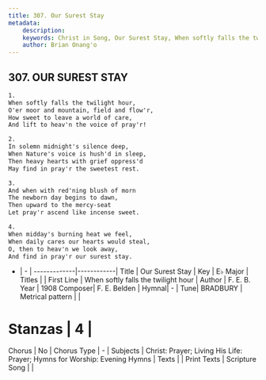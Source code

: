 ```yaml
---
title: 307. Our Surest Stay
metadata:
    description: 
    keywords: Christ in Song, Our Surest Stay, When softly falls the twilight hour, 
    author: Brian Onang'o
---
```



## 307. OUR SUREST STAY

```txt
1.
When softly falls the twilight hour,
O'er moor and mountain, field and flow'r,
How sweet to leave a world of care,
And lift to heav'n the voice of pray'r!

2.
In solemn midnight's silence deep,
When Nature's voice is hush'd in sleep,
Then heavy hearts with grief oppress'd
May find in pray'r the sweetest rest.

3.
And when with red'ning blush of morn
The newborn day begins to dawn,
Then upward to the mercy-seat
Let pray'r ascend like incense sweet.

4.
When midday's burning heat we feel,
When daily cares our hearts would steal,
O, then to heav'n we look away,
And find in pray'r our surest stay.
```

- |   -  |
-------------|------------|
Title | Our Surest Stay |
Key | E♭ Major |
Titles |  |
First Line | When softly falls the twilight hour |
Author | F. E. B.
Year | 1908
Composer| F. E. Belden |
Hymnal|  - |
Tune| BRADBURY |
Metrical pattern | |
# Stanzas | 4 |
Chorus | No |
Chorus Type | - |
Subjects | Christ: Prayer; Living His Life: Prayer; Hymns for Worship: Evening Hymns |
Texts |  |
Print Texts | 
Scripture Song |  |
  

